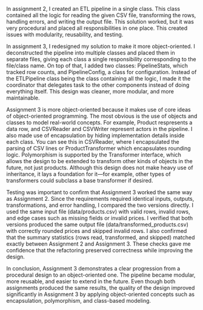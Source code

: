 In assignment 2, I created an ETL pipeline in a single class. This class contained all the logic for reading the given CSV file, transforming the rows, handling errors, and writing the output file. This solution worked, but it was very procedural and placed all responsibilities in one place. This created issues with modularity, reusability, and testing. 

In assignment 3, I redesigned my solution to make it more object-oriented. I deconstructed the pipeline into multiple classes and placed them in separate files, giving each class a single responsibility corresponding to the file/class name. On top of that, I added two classes: PipelineStats, which tracked row counts, and PipelineConfig, a class for configuration. Instead of the ETLPipeline class being the class containing all the logic, I made it the coordinator that delegates task to the other components instead of doing everything itself. This design was cleaner, more modular, and more maintainable. 

Assignment 3 is more object-oriented because it makes use of core ideas of object-oriented programming. The most obvious is the use of objects and classes to model real-world concepts. For example, Product respresents a data row, and CSVReader and CSVWriter represent actors in the pipeline. I also made use of encapsulation by hiding implementation details inside each class. You can see this in CSVReader, where I encapsulated the parsing of CSV lines or ProductTransformer which encapsulates rounding logic. Polymorphism is supported by the Transformer<T> interface, which allows the design to be extended to transform other kinds of objects in the future, not just products. Although this design does not make heavy use of inheritance, it lays a foundation for it—for example, other types of transformers could subclass a base transformer if desired.

Testing was important to confirm that Assignment 3 worked the same way as Assignment 2. Since the requirements required identical inputs, outputs, transformations, and error handling, I compared the two versions directly. I used the same input file (data/products.csv) with valid rows, invalid rows, and edge cases such as missing fields or invalid prices. I verified that both versions produced the same output file (data/transformed_products.csv) with correctly rounded prices and skipped invalid rows. I also confirmed that the summary statistics (rows read, transformed, and skipped) matched exactly between Assignment 2 and Assignment 3. These checks gave me confidence that the refactoring preserved correctness while improving the design.

In conclusion, Assignment 3 demonstrates a clear progression from a procedural design to an object-oriented one. The pipeline became modular, more reusable, and easier to extend in the future. Even though both assignments produced the same results, the quality of the design improved significantly in Assignment 3 by applying object-oriented concepts such as encapsulation, polymorphism, and class-based modeling.  
